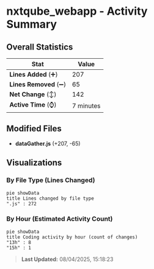 # nxtqube_webapp - Activity Summary 

## Overall Statistics

| Stat                   | Value                                                             |
| ---------------------- | ----------------------------------------------------------------- |
| **Lines Added** (➕)   | 207                                          |
| **Lines Removed** (➖) | 65                                        |
| **Net Change** (↕)    | 142                |
| **Active Time** (⌚)   | 7 minutes |


## Modified Files
- **dataGather.js** (+207, -65)

## Visualizations

### By File Type (Lines Changed)

```mermaid
pie showData
title Lines changed by file type
".js" : 272
```

### By Hour (Estimated Activity Count)

```mermaid
pie showData
title Coding activity by hour (count of changes)
"13h" : 8
"15h" : 1
```


> **Last Updated:** 08/04/2025, 15:18:23
